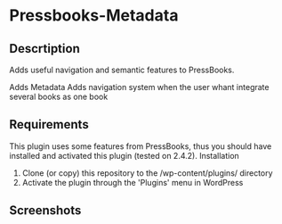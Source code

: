 # Pressbooks-Metadata

## Descrtiption
Adds useful navigation and semantic features to PressBooks.

Adds Metadata
Adds navigation system when the user whant integrate several books as one book

## Requirements

This plugin uses some features from PressBooks, thus you should have installed and activated this plugin (tested on 2.4.2).
Installation

1. Clone (or copy) this repository to the /wp-content/plugins/ directory
1. Activate the plugin through the 'Plugins' menu in WordPress

## Screenshots


